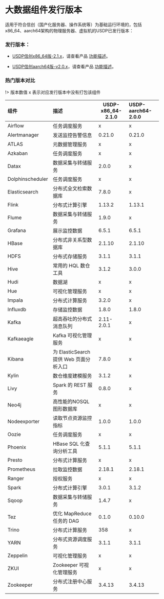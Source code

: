 # 大数据组件发行版本

适用于符合信创（国产化服务器、操作系统等）为基础运行环境的，包括x86_64、aarch64架构的物理服务器、虚拟机的USDP已发行版本：

### 发行版本：

- [USDP信创x86_64版-2.1.x](usdpdc/xc_x86_2.1.x/README)，请查看产品 [功能描述](/usdpdc/xc_x86_2.1.x/release_notes)。

* [USDP信创aarch64版-v2.0.x](usdpdc/xc_aarch64_2.0.x/README)，请查看产品 [功能描述](/usdpdc/xc_aarch64_2.0.x/release_notes)。

### 热门版本对比

!> 版本数值 x 表示对应发行版本中没有打包该组件

| 组件             | 描述                                   | USDP-x86_64-2.1.0 | USDP-aarch64-2.0.0 |
| :--------------- | :------------------------------------- | ----------------- | :----------------- |
| Airflow          | 任务调度服务                           | x                 | x                  |
| Alertmanager     | 发送监控告警信息                       | 0.21.0            | 0.21.0             |
| ATLAS            | 元数据管理服务                         | x                 | x                  |
| Azkaban          | 任务调度服务                           | x                 | x                  |
| Datax            | 数据采集与转储服务                     | 2.0.0             | x                  |
| Dolphinscheduler | 任务调度服务                           | x                 | x                  |
| Elasticsearch    | 分布式全文检索数据库                   | 7.8.0             | x                  |
| Flink            | 分布式计算引擎                         | 1.13.2            | 1.13.1             |
| Flume            | 数据采集与转储服务                     | 1.9.0             | x                  |
| Grafana          | 展示监控数据                           | 6.5.1             | 6.5.1              |
| HBase            | 分布式非关系型数据库                   | 2.1.10            | 2.1.10             |
| HDFS             | 分布式存储服务                         | 3.1.1             | 3.1.1              |
| Hive             | 常用的 HQL 数仓工具                    | 3.1.2             | 3.0.0              |
| Hudi             | 数据湖                                 | x                 | x                  |
| Hue              | 可视化管理服务                         | x                 | x                  |
| Impala           | 分布式计算服务                         | 3.2.0             | x                  |
| Influxdb         | 存储监控数据                           | 1.8.0             | 1.8.0              |
| Kafka            | 超高吞吐的分布式消息队列               | 2.11-2.0.1        | x                  |
| Kafkaeagle       | Kafka 可视化管理服务                   | x                 | x                  |
| Kibana           | 为 ElasticSearch 提供 Web 页面分析入口 | 7.8.0             | x                  |
| Kylin            | 数仓维度建模服务                       | 3.1.2             | x                  |
| Livy             | Spark 的 REST 服务                     | 0.8.0             | x                  |
| Neo4j            | 高性能的NOSQL图形数据库                | x                 | x                  |
| Nodeexporter     | 读取节点资源监控指标                   | 1.0.0             | 1.0.0              |
| Oozie            | 任务调度服务                           | x                 | x                  |
| Phoenix          | HBase SQL 化查询分析工具               | 5.1.1             | 5.1.1              |
| Presto           | 分布式计算服务                         | x                 | x                  |
| Prometheus       | 拉取监控数据                           | 2.18.1            | 2.18.1             |
| Ranger           | 授权服务                               | x                 | x                  |
| Spark            | 分布式计算引擎                         | 3.0.1             | 3.1.2              |
| Sqoop            | 数据采集与转储服务                     | 1.4.7             | x                  |
| Tez              | 优化 MapReduce 任务的 DAG              | 0.1.0             | 0.10.0             |
| Trino            | 分布式计算服务                         | 358               | x                  |
| YARN             | 分布式资源调度服务                     | 3.1.1             | 3.1.1              |
| Zeppelin         | 可视化管理服务                         | x                 | x                  |
| ZKUI             | Zookeeper 可视化管理服务               | x                 | x                  |
| Zookeeper        | 分布式注册中心服务                     | 3.4.13            | 3.4.13             |

